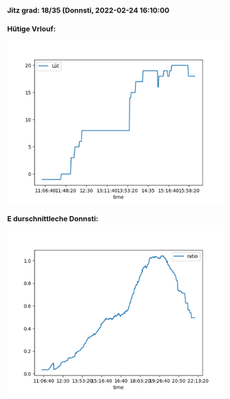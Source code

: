 ### Jitz grad: 18/35 (Donnsti, 2022-02-24 16:10:00

### Hütige Vrlouf:
![Graph](Today.png)

### E durschnittleche Donnsti:
![Graph](Donnsti.png)